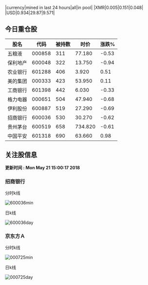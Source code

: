 |currency|mined in last 24 hours|all|in pool|
|XMR|0.005|0.151|0.048|
|USD|0.934|29.87|9.571|

## 今日重仓股 

|股名|代码|被持数|时价|涨跌%|
|---|---|---|---|---|
|五粮液|000858|311|77.180|-0.53|
|保利地产|600048|322|13.750|-0.94|
|农业银行|601288|406|3.920|0.51|
|美的集团|000333|423|53.950|0.11|
|工商银行|601398|442|6.030|-0.33|
|格力电器|000651|504|47.940|-0.68|
|伊利股份|600887|519|27.290|-0.69|
|招商银行|600036|530|30.270|-0.62|
|贵州茅台|600519|658|734.820|-0.61|
|中国平安|601318|690|63.660|0.98|

## 关注股信息
**更新时间 : Mon May 21 15:00:17 2018**
### 招商银行 
分时k线

![600036min](http://image.sinajs.cn/newchart/min/n/sh600036.gif)

日k线

![600036day](http://image.sinajs.cn/newchart/daily/n/sh600036.gif)

### 京东方Ａ 
分时k线

![000725min](http://image.sinajs.cn/newchart/min/n/sz000725.gif)

日k线

![000725day](http://image.sinajs.cn/newchart/daily/n/sz000725.gif)
